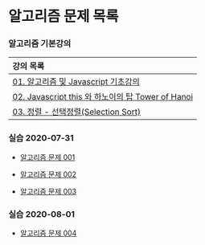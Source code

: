 # **알고리즘 문제 목록**

### 알고리즘 기본강의

| 강의 목록                                                        |
| :--------------------------------------------------------------- |
| [01. 알고리즘 및 Javascript 기초강의](./lec/lec001.md)               |
| [02. Javascript this 와 하노이의 탑 Tower of Hanoi](./lec/lec002.md) |
| [03. 정렬 - 선택정렬(Selection Sort)](./lec/lec_SelectionSort.pdf)   |

### 실습 2020-07-31

- [알고리즘 문제 001](./exam/001-lv1.md)

- [알고리즘 문제 002](./exam/002-lv1.md)

- [알고리즘 문제 003](./exam/003-lv2.md)

### 실습 2020-08-01

- [알고리즘 문제 004](./exam/004-lv3.md)


